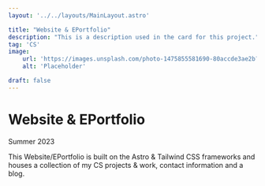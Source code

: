```yaml
---
layout: '../../layouts/MainLayout.astro'

title: "Website & EPortfolio"
description: "This is a description used in the card for this project."
tag: 'CS'
image:
    url: 'https://images.unsplash.com/photo-1475855581690-80accde3ae2b?ixlib=rb-1.2.1&ixid=eyJhcHBfaWQiOjEyMDd9&auto=format&fit=crop&w=750&q=80'
    alt: 'Placeholder'

draft: false
---
```


# Website & EPortfolio
Summer 2023

This Website/EPortfolio is built on the Astro & Tailwind CSS frameworks and houses a collection of my CS projects & work, contact information and a blog.